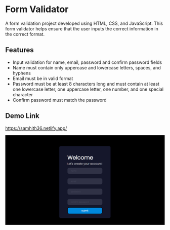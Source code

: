# Form Validator

A form validation project developed using HTML, CSS, and JavaScript. This form validator helps ensure that the user inputs the correct information in the correct format.

## Features
- Input validation for name, email, password and confirm password fields
- Name must contain only uppercase and lowercase letters, spaces, and hyphens
- Email must be in valid format
- Password must be at least 8 characters long and must contain at least one lowercase letter, one uppercase letter, one number, and one special character
- Confirm password must match the password

## Demo Link
https://samhith36.netlify.app/
<br>

![Preview of the form validator project](./preview.png)
